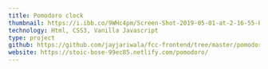 ```yaml
---
title: Pomodoro clock
thumbnail: https://i.ibb.co/9WHc4pm/Screen-Shot-2019-05-01-at-2-16-55-PM.png
technology: Html, CSS3, Vanilla Javascript
type: project
github: https://github.com/jayjariwala/fcc-frontend/tree/master/pomodoro
website: https://stoic-bose-99ec85.netlify.com/pomodoro/
---
```

